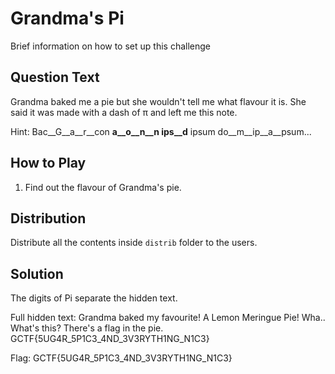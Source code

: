 # Grandma's Pi
Brief information on how to set up this challenge

## Question Text
Grandma baked me a pie but she wouldn't tell me what flavour it is. She said it was made with a dash of π and left me this note.

Hint: Bac__G__a__r__con __a__o__n__n ips__d__ ipsum do__m__ip__a__psum...

## How to Play
1. Find out the flavour of Grandma's pie.

## Distribution
Distribute all the contents inside `distrib` folder to the users.

## Solution
The digits of Pi separate the hidden text.

Full hidden text: Grandma baked my favourite! A Lemon Meringue Pie! Wha.. What's this? There's a flag in the pie. GCTF{5UG4R_5P1C3_4ND_3V3RYTH1NG_N1C3}

Flag: GCTF{5UG4R_5P1C3_4ND_3V3RYTH1NG_N1C3}
